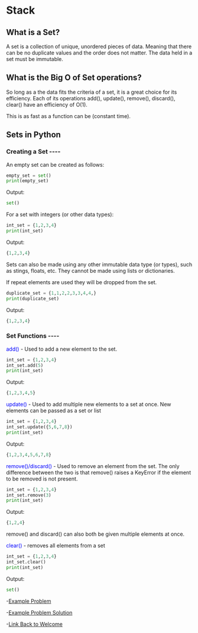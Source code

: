 # Stack

## What is a Set?

A set is a collection of unique, unordered pieces of data. Meaning that there can be no duplicate values and the order does not matter. The data held in a set must be immutable.

## What is the Big O of Set operations?

So long as a the data fits the criteria of a set, it is a great choice for its efficiency. Each of its operations add(), update(), remove(), discard(), clear() have an efficiency of O(1).

This is as fast as a function can be (constant time).

## Sets in Python

### Creating a Set ----

An empty set can be created as follows:

```python
empty_set = set()
print(empty_set)
```

Output:

```python
set()
```

For a set with integers (or other data types):

```python
int_set = {1,2,3,4}
print(int_set)
```

Output:

```python
{1,2,3,4}
```

Sets can also be made using any other immutable data type (or types), such as stings, floats, etc. They cannot be made using lists or dictionaries.

If repeat elements are used they will be dropped from the set.

```python
duplicate_set = {1,1,2,2,3,3,4,4,}
print(duplicate_set)
```

Output:

```python
{1,2,3,4}
```

### Set Functions ----

<span style="color: blue">add()</span> - Used to add a new element to the set.

```python
int_set = {1,2,3,4}
int_set.add(5)
print(int_set)
```

Output:

```python
{1,2,3,4,5}
```

<span style="color: blue">update()</span> - Used to add multiple new elements to a set at once. New elements can be passed as a set or list

```python
int_set = {1,2,3,4}
int_set.update({5,6,7,8})
print(int_set)
```

Output:

```python
{1,2,3,4,5,6,7,8}
```

<span style="color: blue">remove()/discard()</span> - Used to remove an element from the set. The only difference between the two is that remove() raises a KeyError if the element to be removed is not present.

```python
int_set = {1,2,3,4}
int_set.remove(3)
print(int_set)
```

Output:

```python
{1,2,4}
```

remove() and discard() can also both be given multiple elements at once.

<span style="color: blue">clear()</span> - removes all elements from a set

```python
int_set = {1,2,3,4}
int_set.clear()
print(int_set)
```

Output:

```python
set()
```

-[Example Problem](python/set_problem.py)

-[Example Problem Solution](python/set_problem_solution.py)

-[Link Back to Welcome](0-welcome.md)
